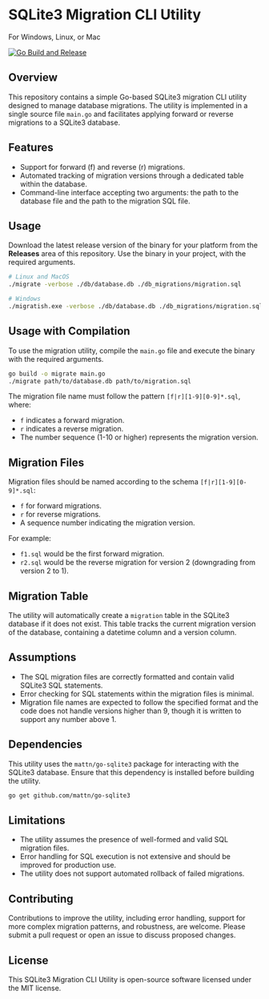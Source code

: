 # SQLite3 Migration CLI Utility
For Windows, Linux, or Mac

[![Go Build and Release](https://github.com/jameswdelancey/migratish/actions/workflows/build.yml/badge.svg)](https://github.com/jameswdelancey/migratish/actions/workflows/build.yml)

## Overview
This repository contains a simple Go-based SQLite3 migration CLI utility 
designed to manage database migrations. The utility is implemented in a 
single source file `main.go` and facilitates applying forward or reverse 
migrations to a SQLite3 database. 

## Features
- Support for forward (f) and reverse (r) migrations.
- Automated tracking of migration versions through a dedicated table 
  within the database. 
- Command-line interface accepting two arguments: the path to the 
  database file and the path to the migration SQL file. 

## Usage
Download the latest release version of the binary for your platform from
the **Releases** area of this repository. Use the binary in your project,
with the required arguments.

```sh
# Linux and MacOS
./migrate -verbose ./db/database.db ./db_migrations/migration.sql

# Windows
./migratish.exe -verbose ./db/database.db ./db_migrations/migration.sql
```

## Usage with Compilation
To use the migration utility, compile the `main.go` file and execute the 
binary with the required arguments. 

```sh
go build -o migrate main.go
./migrate path/to/database.db path/to/migration.sql
```

The migration file name must follow the pattern `[f|r][1-9][0-9]*.sql`, where:
- `f` indicates a forward migration.
- `r` indicates a reverse migration.
- The number sequence (1-10 or higher) represents the migration version. 

## Migration Files
Migration files should be named according to the schema `[f|r][1-9][0-9]*.sql`:
- `f` for forward migrations.
- `r` for reverse migrations.
- A sequence number indicating the migration version.

For example:
- `f1.sql` would be the first forward migration.
- `r2.sql` would be the reverse migration for version 2 (downgrading from version 2 to 1).

## Migration Table
The utility will automatically create a `migration` table in the SQLite3 
database if it does not exist. This table tracks the current migration 
version of the database, containing a datetime column and a version 
column. 

## Assumptions
- The SQL migration files are correctly formatted and contain valid 
  SQLite3 SQL statements. 
- Error checking for SQL statements within the migration files is 
  minimal. 
- Migration file names are expected to follow the specified format and 
  the code does not handle versions higher than 9, though it is written to 
  support any number above 1. 

## Dependencies
This utility uses the `mattn/go-sqlite3` package for interacting with 
the SQLite3 database. Ensure that this dependency is installed before 
building the utility. 

```sh
go get github.com/mattn/go-sqlite3
```

## Limitations
- The utility assumes the presence of well-formed and valid SQL 
migration files. 
- Error handling for SQL execution is not extensive and should be 
improved for production use. 
- The utility does not support automated rollback of failed migrations. 

## Contributing
Contributions to improve the utility, including error handling, support 
for more complex migration patterns, and robustness, are welcome. Please 
submit a pull request or open an issue to discuss proposed changes. 

## License
This SQLite3 Migration CLI Utility is open-source software licensed 
under the MIT license. 
